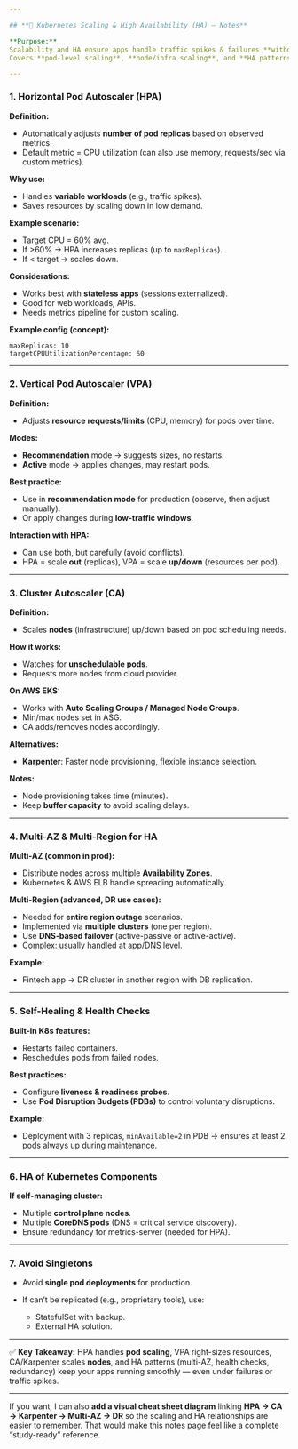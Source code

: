 ```yaml
---

## **📓 Kubernetes Scaling & High Availability (HA) — Notes**

**Purpose:**
Scalability and HA ensure apps handle traffic spikes & failures **without downtime**.
Covers **pod-level scaling**, **node/infra scaling**, and **HA patterns**.

---
```


### **1. Horizontal Pod Autoscaler (HPA)**

**Definition:**

* Automatically adjusts **number of pod replicas** based on observed metrics.
* Default metric = CPU utilization (can also use memory, requests/sec via custom metrics).

**Why use:**

* Handles **variable workloads** (e.g., traffic spikes).
* Saves resources by scaling down in low demand.

**Example scenario:**

* Target CPU = 60% avg.
* If >60% → HPA increases replicas (up to `maxReplicas`).
* If < target → scales down.

**Considerations:**

* Works best with **stateless apps** (sessions externalized).
* Good for web workloads, APIs.
* Needs metrics pipeline for custom scaling.

**Example config (concept):**

```
maxReplicas: 10
targetCPUUtilizationPercentage: 60
```

---

### **2. Vertical Pod Autoscaler (VPA)**

**Definition:**

* Adjusts **resource requests/limits** (CPU, memory) for pods over time.

**Modes:**

* **Recommendation** mode → suggests sizes, no restarts.
* **Active** mode → applies changes, may restart pods.

**Best practice:**

* Use in **recommendation mode** for production (observe, then adjust manually).
* Or apply changes during **low-traffic windows**.

**Interaction with HPA:**

* Can use both, but carefully (avoid conflicts).
* HPA = scale **out** (replicas), VPA = scale **up/down** (resources per pod).

---

### **3. Cluster Autoscaler (CA)**

**Definition:**

* Scales **nodes** (infrastructure) up/down based on pod scheduling needs.

**How it works:**

* Watches for **unschedulable pods**.
* Requests more nodes from cloud provider.

**On AWS EKS:**

* Works with **Auto Scaling Groups / Managed Node Groups**.
* Min/max nodes set in ASG.
* CA adds/removes nodes accordingly.

**Alternatives:**

* **Karpenter**: Faster node provisioning, flexible instance selection.

**Notes:**

* Node provisioning takes time (minutes).
* Keep **buffer capacity** to avoid scaling delays.

---

### **4. Multi-AZ & Multi-Region for HA**

**Multi-AZ (common in prod):**

* Distribute nodes across multiple **Availability Zones**.
* Kubernetes & AWS ELB handle spreading automatically.

**Multi-Region (advanced, DR use cases):**

* Needed for **entire region outage** scenarios.
* Implemented via **multiple clusters** (one per region).
* Use **DNS-based failover** (active-passive or active-active).
* Complex: usually handled at app/DNS level.

**Example:**

* Fintech app → DR cluster in another region with DB replication.

---

### **5. Self-Healing & Health Checks**

**Built-in K8s features:**

* Restarts failed containers.
* Reschedules pods from failed nodes.

**Best practices:**

* Configure **liveness & readiness probes**.
* Use **Pod Disruption Budgets (PDBs)** to control voluntary disruptions.

**Example:**

* Deployment with 3 replicas, `minAvailable=2` in PDB → ensures at least 2 pods always up during maintenance.

---

### **6. HA of Kubernetes Components**

**If self-managing cluster:**

* Multiple **control plane nodes**.
* Multiple **CoreDNS pods** (DNS = critical service discovery).
* Ensure redundancy for metrics-server (needed for HPA).

---

### **7. Avoid Singletons**

* Avoid **single pod deployments** for production.
* If can’t be replicated (e.g., proprietary tools), use:

  * StatefulSet with backup.
  * External HA solution.

---

✅ **Key Takeaway:**
HPA handles **pod scaling**, VPA right-sizes resources, CA/Karpenter scales **nodes**, and HA patterns (multi-AZ, health checks, redundancy) keep your apps running smoothly — even under failures or traffic spikes.

---

If you want, I can also **add a visual cheat sheet diagram** linking **HPA → CA → Karpenter → Multi-AZ → DR** so the scaling and HA relationships are easier to remember. That would make this notes page feel like a complete “study-ready” reference.
